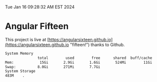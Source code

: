Tue Jan 16 09:28:32 AM EST 2024

# Angular Fifteen


This project is live at [https://angularsixteen.github.io](https://angularsixteen.github.io "fifteen!") thanks to Github.

```bash
System Memory
               total        used        free      shared  buff/cache   available
Mem:            15Gi       2.9Gi       1.6Gi       524Mi        11Gi        12Gi
Swap:          8.0Gi       271Mi       7.7Gi
System Storage
483M	.
